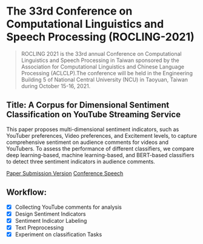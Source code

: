 # The 33rd Conference on Computational Linguistics and Speech Processing (ROCLING-2021)
> ROCLING 2021 is the 33rd annual Conference on Computational Linguistics and Speech Processing in Taiwan sponsored by the Association for Computational Linguistics and Chinese Language Processing (ACLCLP).The conference will be held in the Engineering Building 5 of National Central University (NCU) in Taoyuan, Taiwan during October 15-16, 2021.

## Title: A Corpus for Dimensional Sentiment Classification on YouTube Streaming Service
This paper proposes multi-dimensional sentiment indicators, such as YouTuber preferences, Video preferences, and Excitement levels, to capture comprehensive sentiment on audience comments for videos and YouTubers. To assess the performance of different classifiers, we compare deep learning-based, machine learning-based, and BERT-based classifiers to detect three sentiment indicators in audience comments.

[Paper Submission Version](https://github.com/maggie940155/ROCLING-2021/blob/e79cbe56fcce39384e0225350dcd49131abc89b2/2021.RoclingPublication.pdf)
[Conference Speech](https://github.com/maggie940155/ROCLING-2021/blob/e79cbe56fcce39384e0225350dcd49131abc89b2/paper39_ROCLING2021.pptx)

## Workflow:
 - [x] Collecting YouTube comments for analysis 
 - [x] Design Sentiment Indicators 
 - [x] Sentiment Indicator Labeling
 - [x] Text Preprocessing
 - [x] Experiment on classification Tasks
